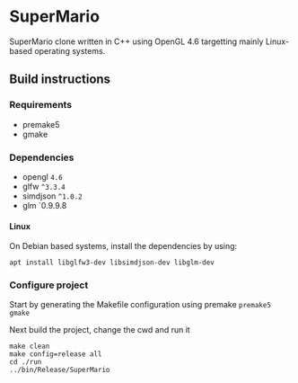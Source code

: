 # SuperMario

SuperMario clone written in C++ using OpenGL 4.6 targetting mainly Linux-based operating systems.

## Build instructions

### Requirements

- premake5
- gmake

### Dependencies

- opengl `4.6`
- glfw `^3.3.4`
- simdjson `^1.0.2`
- glm `0.9.9.8

#### Linux

On Debian based systems, install the dependencies by using:

```shell
apt install libglfw3-dev libsimdjson-dev libglm-dev
```

### Configure project

Start by generating the Makefile configuration using premake `premake5 gmake`

Next build the project, change the cwd and run it
```shell
make clean
make config=release all
cd ./run
../bin/Release/SuperMario
```

